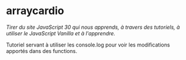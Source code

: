 # arraycardio

*Tirer du site JavaScript 30 qui nous apprends, à travers des tutoriels, à utiliser le JavaScript Vanilla et à l'apprendre.*

Tutoriel servant à utiliser les console.log pour voir les modifications apportés dans des functions. 
